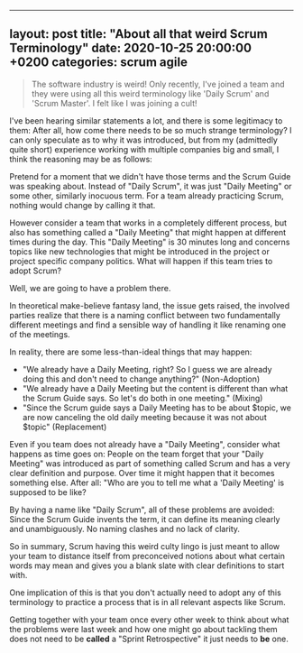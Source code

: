  ---
layout: post
title:  "About all that weird Scrum Terminology"
date:   2020-10-25 20:00:00 +0200
categories: scrum agile
---

> The software industry is weird! Only recently, I've joined a team and they
> were using all this weird terminology like 'Daily Scrum' and 'Scrum Master'.
> I felt like I was joining a cult!

I've been hearing similar statements a lot, and there is some legitimacy to
them: After all, how come there needs to be so much strange terminology? I can
only speculate as to why it was introduced, but from my (admittedly quite
short) experience working with multiple companies big and small, I think the
reasoning may be as follows:

Pretend for a moment that we didn't have those terms and the Scrum Guide was
speaking about. Instead of "Daily Scrum", it was just "Daily Meeting" or some
other, similarly inocuous term. For a team already practicing Scrum, nothing
would change by calling it that.

However consider a team that works in a completely different process, but also
has something called a "Daily Meeting" that might happen at different times
during the day.  This "Daily Meeting" is 30 minutes long and concerns topics
like new technologies that might be introduced in the project or project
specific company politics. What will happen if this team tries to adopt Scrum? 

Well, we are going to have a problem there.

In theoretical make-believe fantasy land, the issue gets raised, the involved
parties realize that there is a naming conflict between two fundamentally
different meetings and find a sensible way of handling it like renaming one of
the meetings.

In reality, there are some less-than-ideal things that may happen:

  * "We already have a Daily Meeting, right? So I guess we are already doing
    this and don't need to change anything?" (Non-Adoption)
  * "We already have a Daily Meeting but the content is different than what the
    Scrum Guide says. So let's do both in one meeting." (Mixing)
  * "Since the Scrum guide says a Daily Meeting has to be about $topic, we are
    now canceling the old daily meeting because it was not about $topic"
    (Replacement)

Even if you team does not already have a "Daily Meeting", consider what happens
as time goes on: People on the team forget that your "Daily Meeting" was
introduced as part of something called Scrum and has a very clear definition
and purpose. Over time it might happen that it becomes something else. After
all: "Who are you to tell me what a 'Daily Meeting' is supposed to be like?

By having a name like "Daily Scrum", all of these problems are avoided: Since
the Scrum Guide invents the term, it can define its meaning clearly and
unambiguously. No naming clashes and no lack of clarity.

So in summary, Scrum having this weird culty lingo is just meant to allow your
team to distance itself from preconceived notions about what certain words may
mean and gives you a blank slate with clear definitions to start with.

One implication of this is that you don't actually need to adopt any of this
terminology to practice a process that is in all relevant aspects like Scrum.

Getting together with your team once every other week to think about what the
problems were last week and how one might go about tackling them does not need
to be __called__ a "Sprint Retrospective" it just needs to __be__ one.

